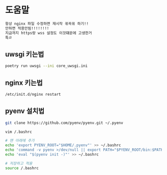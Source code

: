 # 도움말

```bash
항상 nginx 파일 수정하면 재시작 꼮꼭꼮 하기!! 
안하면 적용안됨!!!!!!!!
지금까지 https랑 wss 설정도 이것떄문에 고생한거
특ㄹ

```


## uwsgi 키는법

```bash
poetry run uwsgi --ini core_uwsgi.ini
```

## nginx 키는법

```bash
/etc/init.d/nginx restart
```

## pyenv 설치법

```bash
git clone https://github.com/pyenv/pyenv.git ~/.pyenv
```

```bash
vim /.bashrc
```

```bash
# 맨 아래에 추가
echo 'export PYENV_ROOT="$HOME/.pyenv"' >> ~/.bashrc
echo 'command -v pyenv >/dev/null || export PATH="$PYENV_ROOT/bin:$PATH"' >> ~/.bashrc
echo 'eval "$(pyenv init -)"' >> ~/.bashrc
```

```bash
# 저장하고 적용
source /.bashrc
```


